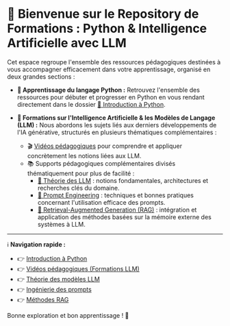 # 🚀 Bienvenue sur le Repository de Formations : Python & Intelligence Artificielle avec LLM

Cet espace regroupe l'ensemble des ressources pédagogiques destinées à vous accompagner efficacement dans votre apprentissage, organisé en deux grandes sections :

- **🌱 Apprentissage du langage Python :**
  Retrouvez l'ensemble des ressources pour débuter et progresser en Python en vous rendant directement dans le dossier [📁 Introduction à Python](./introduction).

- **🤖 Formations sur l'Intelligence Artificielle & les Modèles de Langage (LLM) :**
  Nous abordons les sujets liés aux derniers développements de l'IA générative, structurés en plusieurs thématiques complémentaires :
  
  - 🎬 [Vidéos pédagogiques](./rag/) pour comprendre et appliquer concrètement les notions liées aux LLM.
  - 📚 Supports pédagogiques complémentaires divisés thématiquement pour plus de facilité :
    - [📁 Théorie des LLM](./rag/theorie) : notions fondamentales, architectures et recherches clés du domaine.
    - [📁 Prompt Engineering](./rag/prompting) : techniques et bonnes pratiques concernant l'utilisation efficace des prompts.
    - [📁 Retrieval-Augmented Generation (RAG)](./rag/rag) : intégration et application des méthodes basées sur la mémoire externe des systèmes à LLM.

---

ℹ️ **Navigation rapide :**  
- 👉 [Introduction à Python](./introduction)  
- 👉 [Vidéos pédagogiques (Formations LLM)](./rag/)  
- 👉 [Théorie des modèles LLM](./rag/theorie)  
- 👉 [Ingénierie des prompts](./rag/prompting)  
- 👉 [Méthodes RAG](./rag/rag)  

Bonne exploration et bon apprentissage ! 🎯
